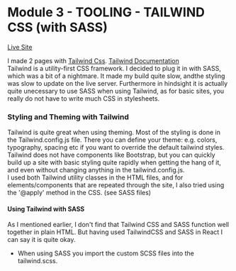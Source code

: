 
# Module 3 - TOOLING - TAILWIND CSS (with SASS)

[Live Site](https://)

I made 2 pages with [Tailwind Css](https://tailwindcss.com/).
[Tailwind Documentation](https://tailwindcss.com/docs)
<br>
Tailwind is a utility-first CSS framework.
I decided to plug it in with SASS, which was a bit of a nightmare. It made my build quite slow, andthe styling was slow to update on the live server. Furthermore in hindsight it is actually  quite unecessary to use SASS when using Tailwind, as for basic sites, you really do not have to write much CSS in stylesheets. 
<br>

### Styling and Theming with Tailwind
Tailwind is quite great when using theming. Most of the styling is done in the Tailwind.config.js file.
There you can define your theme: e.g. colors, typography, spacing etc if you want to override the default tailwind styles. Tailwind does not have components like Bootstrap, but you can quickly build up a site with basic styling quite rapidly when getting the hang of it, and even without changing anything in the tailwind.config.js.
<br>
I used both Tailwind utility classes in the HTML files, and
for elements/components that are repeated through the site,
I also tried using the '@apply' method in the CSS. (see SASS files)
<br>

#### Using Tailwind with SASS
As I mentioned earlier, I don't find that Tailwind CSS and SASS function well together in plain HTML.
But having used TailwindCSS and SASS in React I can say it is quite okay.
- When using SASS you import the custom SCSS files into the tailwind.scss.
